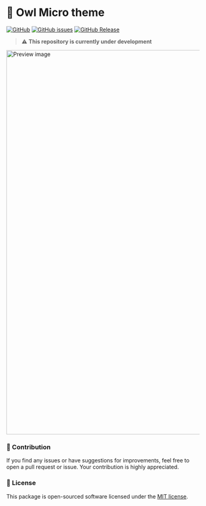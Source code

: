 # 🦉 Owl Micro theme

[![GitHub](https://img.shields.io/github/license/Nembie/owl-micro-theme?style=flat-square)](LICENSE.md)
[![GitHub issues](https://img.shields.io/github/issues/Nembie/owl-micro-theme?style=flat-square)](https://github.com/Nembie/owl-micro-theme/issues)
[![GitHub Release](https://img.shields.io/github/v/release/Nembie/owl-micro-theme?style=flat-square)](https://github.com/Nembie/owl-micro-theme/releases)


> :warning: **This repository is currently under development**

<img width="1000" alt="Preview image" src="https://github.com/Nembie/owl-micro-theme/assets/47114030/6de6d146-723d-4038-8f36-d0ffa7f22a19">


### 🤝 Contribution
If you find any issues or have suggestions for improvements, feel free to open a pull request or issue. Your contribution is highly appreciated.
 

### 📝 License

This package is open-sourced software licensed under the [MIT license](https://github.com/Nembie/owl-micro-theme/blob/main/LICENSE.md).
